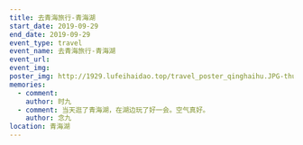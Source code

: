 ```yaml
---
title: 去青海旅行-青海湖
start_date: 2019-09-29
end_date: 2019-09-29
event_type: travel
event_name: 去青海旅行-青海湖
event_url: 
event_img: 
poster_img: http://1929.lufeihaidao.top/travel_poster_qinghaihu.JPG-thumbnail600 
memories:
  - comment: 
    author: 时九
  - comment: 当天逛了青海湖，在湖边玩了好一会。空气真好。
    author: 念九
location: 青海湖
---
```

